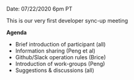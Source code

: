 Date: 07/22/2020 6pm PT

This is our very first developer sync-up meeting

**Agenda**
- Brief introduction of participant (all)
- Information sharing (Peng et al)
- Github/Slack operation rules (Brice)
- Introduction of work-groups (Peng)
- Suggestions & discussions (all)